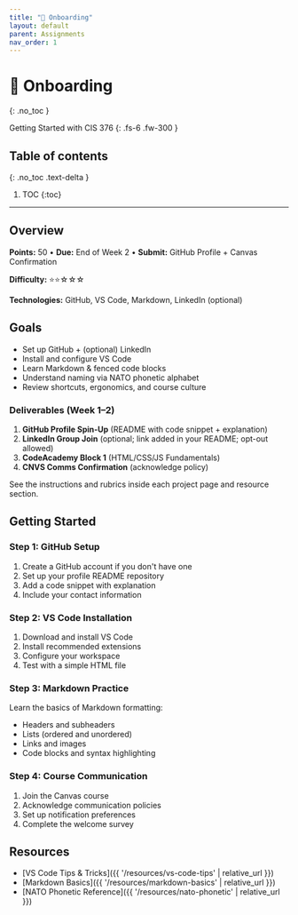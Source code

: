 ```yaml
---
title: "🚀 Onboarding"
layout: default
parent: Assignments
nav_order: 1
---
```


# 🚀 Onboarding
{: .no_toc }

Getting Started with CIS 376
{: .fs-6 .fw-300 }

## Table of contents
{: .no_toc .text-delta }

1. TOC
{:toc}

---

## Overview

**Points:** 50 • **Due:** End of Week 2 • **Submit:** GitHub Profile + Canvas Confirmation

**Difficulty:** ⭐⭐☆☆☆

**Technologies:** GitHub, VS Code, Markdown, LinkedIn (optional)

## Goals
- Set up GitHub + (optional) LinkedIn
- Install and configure VS Code
- Learn Markdown & fenced code blocks
- Understand naming via NATO phonetic alphabet
- Review shortcuts, ergonomics, and course culture

### Deliverables (Week 1–2)
1. **GitHub Profile Spin-Up** (README with code snippet + explanation)
2. **LinkedIn Group Join** (optional; link added in your README; opt-out allowed)
3. **CodeAcademy Block 1** (HTML/CSS/JS Fundamentals)
4. **CNVS Comms Confirmation** (acknowledge policy)

See the instructions and rubrics inside each project page and resource section.

## Getting Started

### Step 1: GitHub Setup
1. Create a GitHub account if you don't have one
2. Set up your profile README repository
3. Add a code snippet with explanation
4. Include your contact information

### Step 2: VS Code Installation
1. Download and install VS Code
2. Install recommended extensions
3. Configure your workspace
4. Test with a simple HTML file

### Step 3: Markdown Practice
Learn the basics of Markdown formatting:
- Headers and subheaders
- Lists (ordered and unordered)
- Links and images
- Code blocks and syntax highlighting

### Step 4: Course Communication
1. Join the Canvas course
2. Acknowledge communication policies
3. Set up notification preferences
4. Complete the welcome survey

## Resources
- [VS Code Tips & Tricks]({{ '/resources/vs-code-tips' | relative_url }})
- [Markdown Basics]({{ '/resources/markdown-basics' | relative_url }})
- [NATO Phonetic Reference]({{ '/resources/nato-phonetic' | relative_url }})
